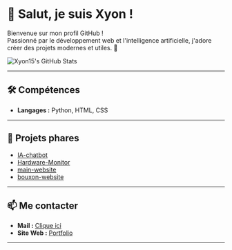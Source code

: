 

# 👋 Salut, je suis Xyon !

Bienvenue sur mon profil GitHub !  
Passionné par le développement web et l'intelligence artificielle, j'adore créer des projets modernes et utiles. 🚀


<p>
	<img src="https://github-readme-stats-three-psi-91.vercel.app/api?username=xyon15&theme=dark&show_icons=true&rank_icon=github&include_all_commits=true" alt="Xyon15's GitHub Stats" />
</p>

---

## 🛠️ Compétences

- **Langages :** Python, HTML, CSS

---

## 🌟 Projets phares

- [IA-chatbot](https://github.com/Xyon15/IA-chatbot)
- [Hardware-Monitor](https://github.com/Xyon15/Hardware-Monitor)
- [main-website](https://github.com/Xyon15/main-website)
- [bouxon-website](https://github.com/Xyon15/bouxon-website)

---

## 📫 Me contacter

- **Mail :** [Clique ici](mailto:pereira.lorenao@esh64.fr)
- **Site Web :** [Portfolio](https://xyon.site.elsites.fr/)

---
